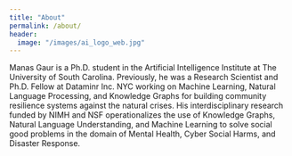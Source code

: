 ```yaml
---
title: "About"
permalink: /about/
header:
  image: "/images/ai_logo_web.jpg"
---
```


Manas Gaur is a Ph.D. student in the Artificial Intelligence Institute at The University of South Carolina. Previously, he was a Research Scientist and Ph.D. Fellow at Dataminr Inc. NYC working on Machine Learning, Natural Language Processing, and Knowledge Graphs for building community resilience systems against the natural crises. His interdisciplinary research funded by NIMH and NSF operationalizes the use of Knowledge Graphs, Natural Language Understanding, and Machine Learning to solve social good problems in the domain of Mental Health, Cyber Social Harms, and Disaster Response. 